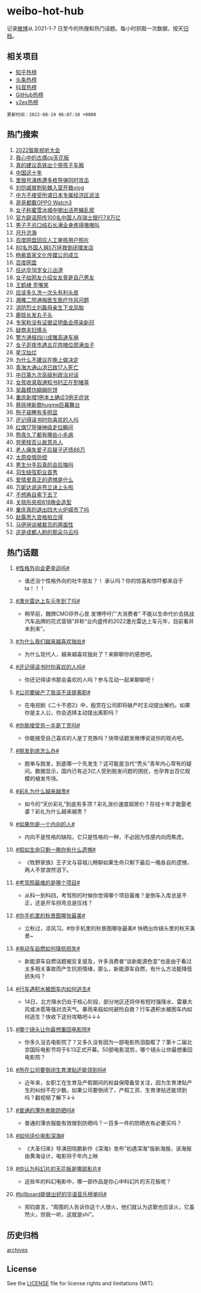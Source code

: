 # weibo-hot-hub

记录[微博](https://www.weibo.com)从 2021-1-7 日至今的热搜和热门话题。每小时抓取一次数据，按天[归档](archives)。

## 相关项目

- [知乎热榜](https://github.com/lonnyzhang423/zhihu-hot-hub)
- [头条热榜](https://github.com/lonnyzhang423/toutiao-hot-hub)
- [抖音热榜](https://github.com/lonnyzhang423/douyin-hot-hub)
- [GitHub热榜](https://github.com/lonnyzhang423/github-hot-hub)
- [v2ex热榜](https://github.com/lonnyzhang423/v2ex-hot-hub)


`更新时间：2022-08-19 06:07:10 +0800`

## 热门搜索

1. [2022智能视听大会](https://m.weibo.cn/search?containerid=100103type%3D1%26t%3D10%26q%3D%232022%E6%99%BA%E8%83%BD%E8%A7%86%E5%90%AC%E5%A4%A7%E4%BC%9A%23&stream_entry_id=51&isnewpage=1&extparam=seat%3D1%26cate%3D10103%26dgr%3D0%26filter_type%3Drealtimehot%26c_type%3D51%26pos%3D0%26display_time%3D1660860428%26pre_seqid%3D1660860428152026376314&luicode=10000011&lfid=106003type%253D25%2526t%253D3%2526disable_hot%253D1%2526filter_type%253Drealtimehot)
1. [我心中的古偶cp天花板](https://m.weibo.cn/search?containerid=100103type%3D1%26t%3D10%26q%3D%23%E6%88%91%E5%BF%83%E4%B8%AD%E7%9A%84%E5%8F%A4%E5%81%B6cp%E5%A4%A9%E8%8A%B1%E6%9D%BF%23&stream_entry_id=31&isnewpage=1&extparam=seat%3D1%26realpos%3D1%26cate%3D0%26lcate%3D5001%26filter_type%3Drealtimehot%26dgr%3D0%26c_type%3D31%26flag%3D0%26pos%3D0%26display_time%3D1660860428%26pre_seqid%3D1660860428152026376314&luicode=10000011&lfid=106003type%253D25%2526t%253D3%2526disable_hot%253D1%2526filter_type%253Drealtimehot)
1. [真的建议高铁出个带孩子车厢](https://m.weibo.cn/search?containerid=100103type%3D1%26t%3D10%26q%3D%23%E7%9C%9F%E7%9A%84%E5%BB%BA%E8%AE%AE%E9%AB%98%E9%93%81%E5%87%BA%E4%B8%AA%E5%B8%A6%E5%AD%A9%E5%AD%90%E8%BD%A6%E5%8E%A2%23&stream_entry_id=31&isnewpage=1&extparam=seat%3D1%26realpos%3D2%26cate%3D0%26lcate%3D5001%26filter_type%3Drealtimehot%26dgr%3D0%26c_type%3D31%26flag%3D0%26pos%3D1%26display_time%3D1660860428%26pre_seqid%3D1660860428152026376314&luicode=10000011&lfid=106003type%253D25%2526t%253D3%2526disable_hot%253D1%2526filter_type%253Drealtimehot)
1. [中国这十年](https://m.weibo.cn/search?containerid=100103type%3D1%26t%3D10%26q%3D%23%E4%B8%AD%E5%9B%BD%E8%BF%99%E5%8D%81%E5%B9%B4%23&stream_entry_id=31&isnewpage=1&extparam=seat%3D1%26realpos%3D3%26cate%3D0%26lcate%3D5001%26filter_type%3Drealtimehot%26dgr%3D0%26c_type%3D31%26flag%3D0%26pos%3D2%26display_time%3D1660860428%26pre_seqid%3D1660860428152026376314&luicode=10000011&lfid=106003type%253D25%2526t%253D3%2526disable_hot%253D1%2526filter_type%253Drealtimehot)
1. [里根号演练遭多枚导弹同时攻击](https://m.weibo.cn/search?containerid=100103type%3D1%26t%3D10%26q%3D%23%E9%87%8C%E6%A0%B9%E5%8F%B7%E6%BC%94%E7%BB%83%E9%81%AD%E5%A4%9A%E6%9E%9A%E5%AF%BC%E5%BC%B9%E5%90%8C%E6%97%B6%E6%94%BB%E5%87%BB%23&stream_entry_id=31&isnewpage=1&extparam=seat%3D1%26realpos%3D4%26cate%3D0%26lcate%3D5001%26filter_type%3Drealtimehot%26dgr%3D0%26c_type%3D31%26flag%3D0%26pos%3D3%26display_time%3D1660860428%26pre_seqid%3D1660860428152026376314&luicode=10000011&lfid=106003type%253D25%2526t%253D3%2526disable_hot%253D1%2526filter_type%253Drealtimehot)
1. [刘恺威披荆斩棘入营开箱vlog](https://m.weibo.cn/search?containerid=100103type%3D1%26t%3D10%26q%3D%23%E5%88%98%E6%81%BA%E5%A8%81%E6%8A%AB%E8%8D%86%E6%96%A9%E6%A3%98%E5%85%A5%E8%90%A5%E5%BC%80%E7%AE%B1vlog%23&stream_entry_id=31&isnewpage=1&extparam=seat%3D1%26realpos%3D5%26cate%3D0%26lcate%3D5001%26filter_type%3Drealtimehot%26dgr%3D0%26c_type%3D31%26flag%3D0%26pos%3D4%26display_time%3D1660860428%26pre_seqid%3D1660860428152026376314&luicode=10000011&lfid=106003type%253D25%2526t%253D3%2526disable_hot%253D1%2526filter_type%253Drealtimehot)
1. [中方不接受所谓日本专属经济区说法](https://m.weibo.cn/search?containerid=100103type%3D1%26t%3D10%26q%3D%23%E4%B8%AD%E6%96%B9%E4%B8%8D%E6%8E%A5%E5%8F%97%E6%89%80%E8%B0%93%E6%97%A5%E6%9C%AC%E4%B8%93%E5%B1%9E%E7%BB%8F%E6%B5%8E%E5%8C%BA%E8%AF%B4%E6%B3%95%23&stream_entry_id=31&isnewpage=1&extparam=seat%3D1%26realpos%3D6%26cate%3D0%26lcate%3D5001%26filter_type%3Drealtimehot%26dgr%3D0%26c_type%3D31%26flag%3D0%26pos%3D5%26display_time%3D1660860428%26pre_seqid%3D1660860428152026376314&luicode=10000011&lfid=106003type%253D25%2526t%253D3%2526disable_hot%253D1%2526filter_type%253Drealtimehot)
1. [哥哥都戴OPPO Watch3](https://m.weibo.cn/search?containerid=100103type%3D1%26t%3D10%26q%3D%23%E5%93%A5%E5%93%A5%E9%83%BD%E6%88%B4OPPO+Watch3%23&stream_entry_id=31&isnewpage=1&extparam=seat%3D1%26cate%3D0%26adid%3D162987%26lcate%3D5001%26topic_ad%3D1%26dgr%3D0%26c_type%3D31%26filter_type%3Drealtimehot%26pos%3D6%26display_time%3D1660860428%26pre_seqid%3D1660860428152026376314&luicode=10000011&lfid=106003type%253D25%2526t%253D3%2526disable_hot%253D1%2526filter_type%253Drealtimehot)
1. [女子称蜜雪冰城中喝出活苍蝇乱爬](https://m.weibo.cn/search?containerid=100103type%3D1%26t%3D10%26q%3D%23%E5%A5%B3%E5%AD%90%E7%A7%B0%E8%9C%9C%E9%9B%AA%E5%86%B0%E5%9F%8E%E4%B8%AD%E5%96%9D%E5%87%BA%E6%B4%BB%E8%8B%8D%E8%9D%87%E4%B9%B1%E7%88%AC%23&stream_entry_id=31&isnewpage=1&extparam=seat%3D1%26realpos%3D7%26cate%3D0%26lcate%3D5001%26filter_type%3Drealtimehot%26dgr%3D0%26c_type%3D31%26flag%3D0%26pos%3D7%26display_time%3D1660860428%26pre_seqid%3D1660860428152026376314&luicode=10000011&lfid=106003type%253D25%2526t%253D3%2526disable_hot%253D1%2526filter_type%253Drealtimehot)
1. [官方辟谣网传100名中国人存瑞士银行7.8万亿](https://m.weibo.cn/search?containerid=100103type%3D1%26t%3D10%26q%3D%23%E5%AE%98%E6%96%B9%E8%BE%9F%E8%B0%A3%E7%BD%91%E4%BC%A0100%E5%90%8D%E4%B8%AD%E5%9B%BD%E4%BA%BA%E5%AD%98%E7%91%9E%E5%A3%AB%E9%93%B6%E8%A1%8C7.8%E4%B8%87%E4%BA%BF%23&stream_entry_id=31&isnewpage=1&extparam=seat%3D1%26realpos%3D8%26cate%3D0%26lcate%3D5001%26filter_type%3Drealtimehot%26dgr%3D0%26c_type%3D31%26flag%3D0%26pos%3D8%26display_time%3D1660860428%26pre_seqid%3D1660860428152026376314&luicode=10000011&lfid=106003type%253D25%2526t%253D3%2526disable_hot%253D1%2526filter_type%253Drealtimehot)
1. [男子不忌口结石长满全身疼得嗷嗷叫](https://m.weibo.cn/search?containerid=100103type%3D1%26t%3D10%26q%3D%23%E7%94%B7%E5%AD%90%E4%B8%8D%E5%BF%8C%E5%8F%A3%E7%BB%93%E7%9F%B3%E9%95%BF%E6%BB%A1%E5%85%A8%E8%BA%AB%E7%96%BC%E5%BE%97%E5%97%B7%E5%97%B7%E5%8F%AB%23&stream_entry_id=31&isnewpage=1&extparam=seat%3D1%26realpos%3D9%26cate%3D0%26lcate%3D5001%26filter_type%3Drealtimehot%26dgr%3D0%26c_type%3D31%26flag%3D0%26pos%3D9%26display_time%3D1660860428%26pre_seqid%3D1660860428152026376314&luicode=10000011&lfid=106003type%253D25%2526t%253D3%2526disable_hot%253D1%2526filter_type%253Drealtimehot)
1. [月升沧海](http://m.weibo.cn/c/wbox?&id=j84w2uenjc&roomid=11423&q=%23%E6%9C%88%E5%8D%87%E6%B2%A7%E6%B5%B7%23&extparam=seat%3D1%26realpos%3D10%26cate%3D0%26lcate%3D5001%26filter_type%3Drealtimehot%26dgr%3D0%26c_type%3D31%26flag%3D0%26pos%3D10%26display_time%3D1660860428%26pre_seqid%3D1660860428152026376314&luicode=10000011&lfid=106003type%253D25%2526t%253D3%2526disable_hot%253D1%2526filter_type%253Drealtimehot)
1. [百度网盘回应人工审核用户照片](https://m.weibo.cn/search?containerid=100103type%3D1%26t%3D10%26q%3D%23%E7%99%BE%E5%BA%A6%E7%BD%91%E7%9B%98%E5%9B%9E%E5%BA%94%E4%BA%BA%E5%B7%A5%E5%AE%A1%E6%A0%B8%E7%94%A8%E6%88%B7%E7%85%A7%E7%89%87%23&stream_entry_id=31&isnewpage=1&extparam=seat%3D1%26realpos%3D11%26cate%3D0%26lcate%3D5001%26filter_type%3Drealtimehot%26dgr%3D0%26c_type%3D31%26flag%3D0%26pos%3D11%26display_time%3D1660860428%26pre_seqid%3D1660860428152026376314&luicode=10000011&lfid=106003type%253D25%2526t%253D3%2526disable_hot%253D1%2526filter_type%253Drealtimehot)
1. [80名外国人捐5万拯救倒闭理发店](https://m.weibo.cn/search?containerid=100103type%3D1%26t%3D10%26q%3D%2380%E5%90%8D%E5%A4%96%E5%9B%BD%E4%BA%BA%E6%8D%905%E4%B8%87%E6%8B%AF%E6%95%91%E5%80%92%E9%97%AD%E7%90%86%E5%8F%91%E5%BA%97%23&stream_entry_id=31&isnewpage=1&extparam=seat%3D1%26realpos%3D12%26cate%3D0%26lcate%3D5001%26filter_type%3Drealtimehot%26dgr%3D0%26c_type%3D31%26flag%3D1%26pos%3D12%26display_time%3D1660860428%26pre_seqid%3D1660860428152026376314&luicode=10000011&lfid=106003type%253D25%2526t%253D3%2526disable_hot%253D1%2526filter_type%253Drealtimehot)
1. [杨紫首家文化传媒公司成立](https://m.weibo.cn/search?containerid=100103type%3D1%26t%3D10%26q%3D%23%E6%9D%A8%E7%B4%AB%E9%A6%96%E5%AE%B6%E6%96%87%E5%8C%96%E4%BC%A0%E5%AA%92%E5%85%AC%E5%8F%B8%E6%88%90%E7%AB%8B%23&stream_entry_id=31&isnewpage=1&extparam=seat%3D1%26realpos%3D13%26cate%3D0%26lcate%3D5001%26filter_type%3Drealtimehot%26dgr%3D0%26c_type%3D31%26flag%3D0%26pos%3D13%26display_time%3D1660860428%26pre_seqid%3D1660860428152026376314&luicode=10000011&lfid=106003type%253D25%2526t%253D3%2526disable_hot%253D1%2526filter_type%253Drealtimehot)
1. [百度网盘](https://m.weibo.cn/search?containerid=100103type%3D1%26t%3D10%26q%3D%E7%99%BE%E5%BA%A6%E7%BD%91%E7%9B%98&stream_entry_id=31&isnewpage=1&extparam=seat%3D1%26realpos%3D14%26cate%3D0%26lcate%3D5001%26filter_type%3Drealtimehot%26dgr%3D0%26c_type%3D31%26flag%3D0%26pos%3D14%26display_time%3D1660860428%26pre_seqid%3D1660860428152026376314&luicode=10000011&lfid=106003type%253D25%2526t%253D3%2526disable_hot%253D1%2526filter_type%253Drealtimehot)
1. [任达华18岁女儿出道](https://m.weibo.cn/search?containerid=100103type%3D1%26t%3D10%26q%3D%23%E4%BB%BB%E8%BE%BE%E5%8D%8E18%E5%B2%81%E5%A5%B3%E5%84%BF%E5%87%BA%E9%81%93%23&stream_entry_id=31&isnewpage=1&extparam=seat%3D1%26realpos%3D15%26cate%3D0%26lcate%3D5001%26filter_type%3Drealtimehot%26dgr%3D0%26c_type%3D31%26flag%3D0%26pos%3D15%26display_time%3D1660860428%26pre_seqid%3D1660860428152026376314&luicode=10000011&lfid=106003type%253D25%2526t%253D3%2526disable_hot%253D1%2526filter_type%253Drealtimehot)
1. [女子给网友介绍女友竟是自己男友](https://m.weibo.cn/search?containerid=100103type%3D1%26t%3D10%26q%3D%23%E5%A5%B3%E5%AD%90%E7%BB%99%E7%BD%91%E5%8F%8B%E4%BB%8B%E7%BB%8D%E5%A5%B3%E5%8F%8B%E7%AB%9F%E6%98%AF%E8%87%AA%E5%B7%B1%E7%94%B7%E5%8F%8B%23&stream_entry_id=31&isnewpage=1&extparam=seat%3D1%26realpos%3D16%26cate%3D0%26lcate%3D5001%26filter_type%3Drealtimehot%26dgr%3D0%26c_type%3D31%26flag%3D1%26pos%3D16%26display_time%3D1660860428%26pre_seqid%3D1660860428152026376314&luicode=10000011&lfid=106003type%253D25%2526t%253D3%2526disable_hot%253D1%2526filter_type%253Drealtimehot)
1. [王鹤棣 歪嘴笑](https://m.weibo.cn/search?containerid=100103type%3D1%26t%3D10%26q%3D%E7%8E%8B%E9%B9%A4%E6%A3%A3+%E6%AD%AA%E5%98%B4%E7%AC%91&stream_entry_id=31&isnewpage=1&extparam=seat%3D1%26realpos%3D17%26cate%3D0%26lcate%3D5001%26filter_type%3Drealtimehot%26dgr%3D0%26c_type%3D31%26flag%3D0%26pos%3D17%26display_time%3D1660860428%26pre_seqid%3D1660860428152026376314&luicode=10000011&lfid=106003type%253D25%2526t%253D3%2526disable_hot%253D1%2526filter_type%253Drealtimehot)
1. [应该多久洗一次头有利头皮](https://m.weibo.cn/search?containerid=100103type%3D1%26t%3D10%26q%3D%23%E5%BA%94%E8%AF%A5%E5%A4%9A%E4%B9%85%E6%B4%97%E4%B8%80%E6%AC%A1%E5%A4%B4%E6%9C%89%E5%88%A9%E5%A4%B4%E7%9A%AE%23&stream_entry_id=31&isnewpage=1&extparam=seat%3D1%26realpos%3D18%26cate%3D0%26lcate%3D5001%26filter_type%3Drealtimehot%26dgr%3D0%26c_type%3D31%26flag%3D0%26pos%3D18%26display_time%3D1660860428%26pre_seqid%3D1660860428152026376314&luicode=10000011&lfid=106003type%253D25%2526t%253D3%2526disable_hot%253D1%2526filter_type%253Drealtimehot)
1. [湘雅二院通报医生医疗作风问题](https://m.weibo.cn/search?containerid=100103type%3D1%26t%3D10%26q%3D%23%E6%B9%98%E9%9B%85%E4%BA%8C%E9%99%A2%E9%80%9A%E6%8A%A5%E5%8C%BB%E7%94%9F%E5%8C%BB%E7%96%97%E4%BD%9C%E9%A3%8E%E9%97%AE%E9%A2%98%23&stream_entry_id=31&isnewpage=1&extparam=seat%3D1%26realpos%3D19%26cate%3D0%26lcate%3D5001%26filter_type%3Drealtimehot%26dgr%3D0%26c_type%3D31%26flag%3D0%26pos%3D19%26display_time%3D1660860428%26pre_seqid%3D1660860428152026376314&luicode=10000011&lfid=106003type%253D25%2526t%253D3%2526disable_hot%253D1%2526filter_type%253Drealtimehot)
1. [消防烈士刘磊母亲生下龙凤胎](https://m.weibo.cn/search?containerid=100103type%3D1%26t%3D10%26q%3D%23%E6%B6%88%E9%98%B2%E7%83%88%E5%A3%AB%E5%88%98%E7%A3%8A%E6%AF%8D%E4%BA%B2%E7%94%9F%E4%B8%8B%E9%BE%99%E5%87%A4%E8%83%8E%23&stream_entry_id=31&isnewpage=1&extparam=seat%3D1%26realpos%3D20%26cate%3D0%26lcate%3D5001%26filter_type%3Drealtimehot%26dgr%3D0%26c_type%3D31%26flag%3D0%26pos%3D20%26display_time%3D1660860428%26pre_seqid%3D1660860428152026376314&luicode=10000011&lfid=106003type%253D25%2526t%253D3%2526disable_hot%253D1%2526filter_type%253Drealtimehot)
1. [鹿晗长发丸子头](https://m.weibo.cn/search?containerid=100103type%3D1%26t%3D10%26q%3D%23%E9%B9%BF%E6%99%97%E9%95%BF%E5%8F%91%E4%B8%B8%E5%AD%90%E5%A4%B4%23&stream_entry_id=31&isnewpage=1&extparam=seat%3D1%26realpos%3D21%26cate%3D0%26lcate%3D5001%26filter_type%3Drealtimehot%26dgr%3D0%26c_type%3D31%26flag%3D0%26pos%3D21%26display_time%3D1660860428%26pre_seqid%3D1660860428152026376314&luicode=10000011&lfid=106003type%253D25%2526t%253D3%2526disable_hot%253D1%2526filter_type%253Drealtimehot)
1. [专家称没有证据证明鱼会感染新冠](https://m.weibo.cn/search?containerid=100103type%3D1%26t%3D10%26q%3D%23%E4%B8%93%E5%AE%B6%E7%A7%B0%E6%B2%A1%E6%9C%89%E8%AF%81%E6%8D%AE%E8%AF%81%E6%98%8E%E9%B1%BC%E4%BC%9A%E6%84%9F%E6%9F%93%E6%96%B0%E5%86%A0%23&stream_entry_id=31&isnewpage=1&extparam=seat%3D1%26realpos%3D22%26cate%3D0%26lcate%3D5001%26filter_type%3Drealtimehot%26dgr%3D0%26c_type%3D31%26flag%3D0%26pos%3D22%26display_time%3D1660860428%26pre_seqid%3D1660860428152026376314&luicode=10000011&lfid=106003type%253D25%2526t%253D3%2526disable_hot%253D1%2526filter_type%253Drealtimehot)
1. [疑商夫妇情头](https://m.weibo.cn/search?containerid=100103type%3D1%26t%3D10%26q%3D%23%E7%96%91%E5%95%86%E5%A4%AB%E5%A6%87%E6%83%85%E5%A4%B4%23&stream_entry_id=31&isnewpage=1&extparam=seat%3D1%26realpos%3D23%26cate%3D0%26lcate%3D5001%26filter_type%3Drealtimehot%26dgr%3D0%26c_type%3D31%26flag%3D0%26pos%3D23%26display_time%3D1660860428%26pre_seqid%3D1660860428152026376314&luicode=10000011&lfid=106003type%253D25%2526t%253D3%2526disable_hot%253D1%2526filter_type%253Drealtimehot)
1. [警方通报四川成雅高速车祸](https://m.weibo.cn/search?containerid=100103type%3D1%26t%3D10%26q%3D%23%E8%AD%A6%E6%96%B9%E9%80%9A%E6%8A%A5%E5%9B%9B%E5%B7%9D%E6%88%90%E9%9B%85%E9%AB%98%E9%80%9F%E8%BD%A6%E7%A5%B8%23&stream_entry_id=31&isnewpage=1&extparam=seat%3D1%26realpos%3D24%26cate%3D0%26lcate%3D5001%26filter_type%3Drealtimehot%26dgr%3D0%26c_type%3D31%26flag%3D0%26pos%3D24%26display_time%3D1660860428%26pre_seqid%3D1660860428152026376314&luicode=10000011&lfid=106003type%253D25%2526t%253D3%2526disable_hot%253D1%2526filter_type%253Drealtimehot)
1. [女子逛夜市遇五花肉摊位爬满虫子](https://m.weibo.cn/search?containerid=100103type%3D1%26t%3D10%26q%3D%23%E5%A5%B3%E5%AD%90%E9%80%9B%E5%A4%9C%E5%B8%82%E9%81%87%E4%BA%94%E8%8A%B1%E8%82%89%E6%91%8A%E4%BD%8D%E7%88%AC%E6%BB%A1%E8%99%AB%E5%AD%90%23&stream_entry_id=31&isnewpage=1&extparam=seat%3D1%26realpos%3D25%26cate%3D0%26lcate%3D5001%26filter_type%3Drealtimehot%26dgr%3D0%26c_type%3D31%26flag%3D0%26pos%3D25%26display_time%3D1660860428%26pre_seqid%3D1660860428152026376314&luicode=10000011&lfid=106003type%253D25%2526t%253D3%2526disable_hot%253D1%2526filter_type%253Drealtimehot)
1. [星汉灿烂](http://m.weibo.cn/c/wbox?&id=j84w2uenjc&roomid=10576&q=%23%E6%98%9F%E6%B1%89%E7%81%BF%E7%83%82%23&extparam=seat%3D1%26realpos%3D26%26cate%3D0%26lcate%3D5001%26filter_type%3Drealtimehot%26dgr%3D0%26c_type%3D31%26flag%3D0%26pos%3D26%26display_time%3D1660860428%26pre_seqid%3D1660860428152026376314&luicode=10000011&lfid=106003type%253D25%2526t%253D3%2526disable_hot%253D1%2526filter_type%253Drealtimehot)
1. [为什么不建议在晚上做决定](https://m.weibo.cn/search?containerid=100103type%3D1%26t%3D10%26q%3D%23%E4%B8%BA%E4%BB%80%E4%B9%88%E4%B8%8D%E5%BB%BA%E8%AE%AE%E5%9C%A8%E6%99%9A%E4%B8%8A%E5%81%9A%E5%86%B3%E5%AE%9A%23&stream_entry_id=31&isnewpage=1&extparam=seat%3D1%26realpos%3D27%26cate%3D0%26lcate%3D5001%26filter_type%3Drealtimehot%26dgr%3D0%26c_type%3D31%26flag%3D0%26pos%3D27%26display_time%3D1660860428%26pre_seqid%3D1660860428152026376314&luicode=10000011&lfid=106003type%253D25%2526t%253D3%2526disable_hot%253D1%2526filter_type%253Drealtimehot)
1. [青海大通山洪已致17人死亡](https://m.weibo.cn/search?containerid=100103type%3D1%26t%3D10%26q%3D%23%E9%9D%92%E6%B5%B7%E5%A4%A7%E9%80%9A%E5%B1%B1%E6%B4%AA%E5%B7%B2%E8%87%B417%E4%BA%BA%E6%AD%BB%E4%BA%A1%23&stream_entry_id=31&isnewpage=1&extparam=seat%3D1%26realpos%3D28%26cate%3D0%26lcate%3D5001%26filter_type%3Drealtimehot%26dgr%3D0%26c_type%3D31%26flag%3D0%26pos%3D28%26display_time%3D1660860428%26pre_seqid%3D1660860428152026376314&luicode=10000011&lfid=106003type%253D25%2526t%253D3%2526disable_hot%253D1%2526filter_type%253Drealtimehot)
1. [中日第九次高级别政治对话](https://m.weibo.cn/search?containerid=100103type%3D1%26t%3D10%26q%3D%23%E4%B8%AD%E6%97%A5%E7%AC%AC%E4%B9%9D%E6%AC%A1%E9%AB%98%E7%BA%A7%E5%88%AB%E6%94%BF%E6%B2%BB%E5%AF%B9%E8%AF%9D%23&stream_entry_id=31&isnewpage=1&extparam=seat%3D1%26realpos%3D29%26cate%3D0%26lcate%3D5001%26filter_type%3Drealtimehot%26dgr%3D0%26c_type%3D31%26flag%3D0%26pos%3D29%26display_time%3D1660860428%26pre_seqid%3D1660860428152026376314&luicode=10000011&lfid=106003type%253D25%2526t%253D3%2526disable_hot%253D1%2526filter_type%253Drealtimehot)
1. [女孩收录取通知书时正在割猪草](https://m.weibo.cn/search?containerid=100103type%3D1%26t%3D10%26q%3D%23%E5%A5%B3%E5%AD%A9%E6%94%B6%E5%BD%95%E5%8F%96%E9%80%9A%E7%9F%A5%E4%B9%A6%E6%97%B6%E6%AD%A3%E5%9C%A8%E5%89%B2%E7%8C%AA%E8%8D%89%23&stream_entry_id=31&isnewpage=1&extparam=seat%3D1%26realpos%3D30%26cate%3D0%26lcate%3D5001%26filter_type%3Drealtimehot%26dgr%3D0%26c_type%3D31%26flag%3D0%26pos%3D30%26display_time%3D1660860428%26pre_seqid%3D1660860428152026376314&luicode=10000011&lfid=106003type%253D25%2526t%253D3%2526disable_hot%253D1%2526filter_type%253Drealtimehot)
1. [吴磊模仿嫋嫋吃饼](https://m.weibo.cn/search?containerid=100103type%3D1%26t%3D10%26q%3D%23%E5%90%B4%E7%A3%8A%E6%A8%A1%E4%BB%BF%E5%AB%8B%E5%AB%8B%E5%90%83%E9%A5%BC%23&stream_entry_id=31&isnewpage=1&extparam=seat%3D1%26realpos%3D31%26cate%3D0%26lcate%3D5001%26filter_type%3Drealtimehot%26dgr%3D0%26c_type%3D31%26flag%3D0%26pos%3D31%26display_time%3D1660860428%26pre_seqid%3D1660860428152026376314&luicode=10000011&lfid=106003type%253D25%2526t%253D3%2526disable_hot%253D1%2526filter_type%253Drealtimehot)
1. [重庆新增1例本土确诊3例无症状](https://m.weibo.cn/search?containerid=100103type%3D1%26t%3D10%26q%3D%23%E9%87%8D%E5%BA%86%E6%96%B0%E5%A2%9E1%E4%BE%8B%E6%9C%AC%E5%9C%9F%E7%A1%AE%E8%AF%8A3%E4%BE%8B%E6%97%A0%E7%97%87%E7%8A%B6%23&stream_entry_id=31&isnewpage=1&extparam=seat%3D1%26realpos%3D32%26cate%3D0%26lcate%3D5001%26filter_type%3Drealtimehot%26dgr%3D0%26c_type%3D31%26flag%3D0%26pos%3D32%26display_time%3D1660860428%26pre_seqid%3D1660860428152026376314&luicode=10000011&lfid=106003type%253D25%2526t%253D3%2526disable_hot%253D1%2526filter_type%253Drealtimehot)
1. [蔡徐坤新歌hugme巨幕舞台](https://m.weibo.cn/search?containerid=100103type%3D1%26t%3D10%26q%3D%23%E8%94%A1%E5%BE%90%E5%9D%A4%E6%96%B0%E6%AD%8Chugme%E5%B7%A8%E5%B9%95%E8%88%9E%E5%8F%B0%23&stream_entry_id=31&isnewpage=1&extparam=seat%3D1%26realpos%3D33%26cate%3D0%26lcate%3D5001%26filter_type%3Drealtimehot%26dgr%3D0%26c_type%3D31%26flag%3D0%26pos%3D33%26display_time%3D1660860428%26pre_seqid%3D1660860428152026376314&luicode=10000011&lfid=106003type%253D25%2526t%253D3%2526disable_hot%253D1%2526filter_type%253Drealtimehot)
1. [狗子装睡有多明显](https://m.weibo.cn/search?containerid=100103type%3D1%26t%3D10%26q%3D%23%E7%8B%97%E5%AD%90%E8%A3%85%E7%9D%A1%E6%9C%89%E5%A4%9A%E6%98%8E%E6%98%BE%23&stream_entry_id=31&isnewpage=1&extparam=seat%3D1%26realpos%3D34%26cate%3D0%26lcate%3D5001%26filter_type%3Drealtimehot%26dgr%3D0%26c_type%3D31%26flag%3D0%26pos%3D34%26display_time%3D1660860428%26pre_seqid%3D1660860428152026376314&luicode=10000011&lfid=106003type%253D25%2526t%253D3%2526disable_hot%253D1%2526filter_type%253Drealtimehot)
1. [还记得读书时你喜欢的人吗](https://m.weibo.cn/search?containerid=100103type%3D1%26t%3D10%26q%3D%23%E8%BF%98%E8%AE%B0%E5%BE%97%E8%AF%BB%E4%B9%A6%E6%97%B6%E4%BD%A0%E5%96%9C%E6%AC%A2%E7%9A%84%E4%BA%BA%E5%90%97%23&stream_entry_id=31&isnewpage=1&extparam=seat%3D1%26realpos%3D35%26cate%3D0%26lcate%3D5001%26filter_type%3Drealtimehot%26dgr%3D0%26c_type%3D31%26flag%3D0%26pos%3D35%26display_time%3D1660860428%26pre_seqid%3D1660860428152026376314&luicode=10000011&lfid=106003type%253D25%2526t%253D3%2526disable_hot%253D1%2526filter_type%253Drealtimehot)
1. [红旗17导弹神级走位瞬间](https://m.weibo.cn/search?containerid=100103type%3D1%26t%3D10%26q%3D%23%E7%BA%A2%E6%97%9717%E5%AF%BC%E5%BC%B9%E7%A5%9E%E7%BA%A7%E8%B5%B0%E4%BD%8D%E7%9E%AC%E9%97%B4%23&stream_entry_id=31&isnewpage=1&extparam=seat%3D1%26realpos%3D36%26cate%3D0%26lcate%3D5001%26filter_type%3Drealtimehot%26dgr%3D0%26c_type%3D31%26flag%3D0%26pos%3D36%26display_time%3D1660860428%26pre_seqid%3D1660860428152026376314&luicode=10000011&lfid=106003type%253D25%2526t%253D3%2526disable_hot%253D1%2526filter_type%253Drealtimehot)
1. [熬夜久了都有哪些小毛病](https://m.weibo.cn/search?containerid=100103type%3D1%26t%3D10%26q%3D%23%E7%86%AC%E5%A4%9C%E4%B9%85%E4%BA%86%E9%83%BD%E6%9C%89%E5%93%AA%E4%BA%9B%E5%B0%8F%E6%AF%9B%E7%97%85%23&stream_entry_id=31&isnewpage=1&extparam=seat%3D1%26realpos%3D37%26cate%3D0%26lcate%3D5001%26filter_type%3Drealtimehot%26dgr%3D0%26c_type%3D31%26flag%3D0%26pos%3D37%26display_time%3D1660860428%26pre_seqid%3D1660860428152026376314&luicode=10000011&lfid=106003type%253D25%2526t%253D3%2526disable_hot%253D1%2526filter_type%253Drealtimehot)
1. [劳荣枝否认故意杀人](https://m.weibo.cn/search?containerid=100103type%3D1%26t%3D10%26q%3D%23%E5%8A%B3%E8%8D%A3%E6%9E%9D%E5%90%A6%E8%AE%A4%E6%95%85%E6%84%8F%E6%9D%80%E4%BA%BA%23&stream_entry_id=31&isnewpage=1&extparam=seat%3D1%26realpos%3D38%26cate%3D0%26lcate%3D5001%26filter_type%3Drealtimehot%26dgr%3D0%26c_type%3D31%26flag%3D0%26pos%3D38%26display_time%3D1660860428%26pre_seqid%3D1660860428152026376314&luicode=10000011&lfid=106003type%253D25%2526t%253D3%2526disable_hot%253D1%2526filter_type%253Drealtimehot)
1. [老人痛失爱子后替子还债86万](https://m.weibo.cn/search?containerid=100103type%3D1%26t%3D10%26q%3D%23%E8%80%81%E4%BA%BA%E7%97%9B%E5%A4%B1%E7%88%B1%E5%AD%90%E5%90%8E%E6%9B%BF%E5%AD%90%E8%BF%98%E5%80%BA86%E4%B8%87%23&stream_entry_id=31&isnewpage=1&extparam=seat%3D1%26realpos%3D39%26cate%3D0%26lcate%3D5001%26filter_type%3Drealtimehot%26dgr%3D0%26c_type%3D31%26flag%3D0%26pos%3D39%26display_time%3D1660860428%26pre_seqid%3D1660860428152026376314&luicode=10000011&lfid=106003type%253D25%2526t%253D3%2526disable_hot%253D1%2526filter_type%253Drealtimehot)
1. [太原疫情防控](https://m.weibo.cn/search?containerid=100103type%3D1%26t%3D10%26q%3D%23%E5%A4%AA%E5%8E%9F%E7%96%AB%E6%83%85%E9%98%B2%E6%8E%A7%23&stream_entry_id=31&isnewpage=1&extparam=seat%3D1%26realpos%3D40%26cate%3D0%26lcate%3D5001%26filter_type%3Drealtimehot%26dgr%3D0%26c_type%3D31%26flag%3D0%26pos%3D40%26display_time%3D1660860428%26pre_seqid%3D1660860428152026376314&luicode=10000011&lfid=106003type%253D25%2526t%253D3%2526disable_hot%253D1%2526filter_type%253Drealtimehot)
1. [男生分手后真的会后悔吗](https://m.weibo.cn/search?containerid=100103type%3D1%26t%3D10%26q%3D%23%E7%94%B7%E7%94%9F%E5%88%86%E6%89%8B%E5%90%8E%E7%9C%9F%E7%9A%84%E4%BC%9A%E5%90%8E%E6%82%94%E5%90%97%23&stream_entry_id=31&isnewpage=1&extparam=seat%3D1%26realpos%3D41%26cate%3D0%26lcate%3D5001%26filter_type%3Drealtimehot%26dgr%3D0%26c_type%3D31%26flag%3D0%26pos%3D41%26display_time%3D1660860428%26pre_seqid%3D1660860428152026376314&luicode=10000011&lfid=106003type%253D25%2526t%253D3%2526disable_hot%253D1%2526filter_type%253Drealtimehot)
1. [羽生结弦职业首秀](https://m.weibo.cn/search?containerid=100103type%3D1%26t%3D10%26q%3D%E7%BE%BD%E7%94%9F%E7%BB%93%E5%BC%A6%E8%81%8C%E4%B8%9A%E9%A6%96%E7%A7%80&stream_entry_id=31&isnewpage=1&extparam=seat%3D1%26realpos%3D42%26cate%3D0%26lcate%3D5001%26filter_type%3Drealtimehot%26dgr%3D0%26c_type%3D31%26flag%3D0%26pos%3D42%26display_time%3D1660860428%26pre_seqid%3D1660860428152026376314&luicode=10000011&lfid=106003type%253D25%2526t%253D3%2526disable_hot%253D1%2526filter_type%253Drealtimehot)
1. [爱情里真正的遗憾是什么](http://m.weibo.cn/c/wbox?&id=j84w2uenjc&roomid=12189&q=%23%E7%88%B1%E6%83%85%E9%87%8C%E7%9C%9F%E6%AD%A3%E7%9A%84%E9%81%97%E6%86%BE%E6%98%AF%E4%BB%80%E4%B9%88%23&extparam=seat%3D1%26realpos%3D43%26cate%3D0%26lcate%3D5001%26filter_type%3Drealtimehot%26dgr%3D0%26c_type%3D31%26flag%3D0%26pos%3D43%26display_time%3D1660860428%26pre_seqid%3D1660860428152026376314&luicode=10000011&lfid=106003type%253D25%2526t%253D3%2526disable_hot%253D1%2526filter_type%253Drealtimehot)
1. [万妮达说追苍兰诀上头啦](https://m.weibo.cn/search?containerid=100103type%3D1%26t%3D10%26q%3D%23%E4%B8%87%E5%A6%AE%E8%BE%BE%E8%AF%B4%E8%BF%BD%E8%8B%8D%E5%85%B0%E8%AF%80%E4%B8%8A%E5%A4%B4%E5%95%A6%23&stream_entry_id=31&isnewpage=1&extparam=seat%3D1%26realpos%3D44%26cate%3D0%26lcate%3D5001%26filter_type%3Drealtimehot%26dgr%3D0%26c_type%3D31%26flag%3D0%26pos%3D44%26display_time%3D1660860428%26pre_seqid%3D1660860428152026376314&luicode=10000011&lfid=106003type%253D25%2526t%253D3%2526disable_hot%253D1%2526filter_type%253Drealtimehot)
1. [不想再自卑下去了](https://m.weibo.cn/search?containerid=100103type%3D1%26t%3D10%26q%3D%23%E4%B8%8D%E6%83%B3%E5%86%8D%E8%87%AA%E5%8D%91%E4%B8%8B%E5%8E%BB%E4%BA%86%23&stream_entry_id=31&isnewpage=1&extparam=seat%3D1%26realpos%3D45%26cate%3D0%26lcate%3D5001%26filter_type%3Drealtimehot%26dgr%3D0%26c_type%3D31%26flag%3D0%26pos%3D45%26display_time%3D1660860428%26pre_seqid%3D1660860428152026376314&luicode=10000011&lfid=106003type%253D25%2526t%253D3%2526disable_hot%253D1%2526filter_type%253Drealtimehot)
1. [关晓彤央视818晚会造型](https://m.weibo.cn/search?containerid=100103type%3D1%26t%3D10%26q%3D%23%E5%85%B3%E6%99%93%E5%BD%A4%E5%A4%AE%E8%A7%86818%E6%99%9A%E4%BC%9A%E9%80%A0%E5%9E%8B%23&stream_entry_id=31&isnewpage=1&extparam=seat%3D1%26realpos%3D46%26cate%3D0%26lcate%3D5001%26filter_type%3Drealtimehot%26dgr%3D0%26c_type%3D31%26flag%3D0%26pos%3D46%26display_time%3D1660860428%26pre_seqid%3D1660860428152026376314&luicode=10000011&lfid=106003type%253D25%2526t%253D3%2526disable_hot%253D1%2526filter_type%253Drealtimehot)
1. [重庆真的退出四大火炉城市了吗](https://m.weibo.cn/search?containerid=100103type%3D1%26t%3D10%26q%3D%23%E9%87%8D%E5%BA%86%E7%9C%9F%E7%9A%84%E9%80%80%E5%87%BA%E5%9B%9B%E5%A4%A7%E7%81%AB%E7%82%89%E5%9F%8E%E5%B8%82%E4%BA%86%E5%90%97%23&stream_entry_id=31&isnewpage=1&extparam=seat%3D1%26realpos%3D47%26cate%3D0%26lcate%3D5001%26filter_type%3Drealtimehot%26dgr%3D0%26c_type%3D31%26flag%3D0%26pos%3D47%26display_time%3D1660860428%26pre_seqid%3D1660860428152026376314&luicode=10000011&lfid=106003type%253D25%2526t%253D3%2526disable_hot%253D1%2526filter_type%253Drealtimehot)
1. [赵露思九宫格拍立得](https://m.weibo.cn/search?containerid=100103type%3D1%26t%3D10%26q%3D%23%E8%B5%B5%E9%9C%B2%E6%80%9D%E4%B9%9D%E5%AE%AB%E6%A0%BC%E6%8B%8D%E7%AB%8B%E5%BE%97%23&stream_entry_id=31&isnewpage=1&extparam=seat%3D1%26realpos%3D48%26cate%3D0%26lcate%3D5001%26filter_type%3Drealtimehot%26dgr%3D0%26c_type%3D31%26flag%3D0%26pos%3D48%26display_time%3D1660860428%26pre_seqid%3D1660860428152026376314&luicode=10000011&lfid=106003type%253D25%2526t%253D3%2526disable_hot%253D1%2526filter_type%253Drealtimehot)
1. [马伊琍谈被裁员的两面性](https://m.weibo.cn/search?containerid=100103type%3D1%26t%3D10%26q%3D%23%E9%A9%AC%E4%BC%8A%E7%90%8D%E8%B0%88%E8%A2%AB%E8%A3%81%E5%91%98%E7%9A%84%E4%B8%A4%E9%9D%A2%E6%80%A7%23&stream_entry_id=31&isnewpage=1&extparam=seat%3D1%26realpos%3D49%26cate%3D0%26lcate%3D5001%26filter_type%3Drealtimehot%26dgr%3D0%26c_type%3D31%26flag%3D1%26pos%3D49%26display_time%3D1660860428%26pre_seqid%3D1660860428152026376314&luicode=10000011&lfid=106003type%253D25%2526t%253D3%2526disable_hot%253D1%2526filter_type%253Drealtimehot)
1. [这是成都人盼的那朵乌云吗](https://m.weibo.cn/search?containerid=100103type%3D1%26t%3D10%26q%3D%23%E8%BF%99%E6%98%AF%E6%88%90%E9%83%BD%E4%BA%BA%E7%9B%BC%E7%9A%84%E9%82%A3%E6%9C%B5%E4%B9%8C%E4%BA%91%E5%90%97%23&stream_entry_id=31&isnewpage=1&extparam=seat%3D1%26realpos%3D50%26cate%3D0%26lcate%3D5001%26filter_type%3Drealtimehot%26dgr%3D0%26c_type%3D31%26flag%3D1%26pos%3D50%26display_time%3D1660860428%26pre_seqid%3D1660860428152026376314&luicode=10000011&lfid=106003type%253D25%2526t%253D3%2526disable_hot%253D1%2526filter_type%253Drealtimehot)

## 热门话题

1. [#性格外向会更幸运吗#](https://m.weibo.cn/search?containerid=231522type%3D1%26t%3D10%26q%3D%23%E6%80%A7%E6%A0%BC%E5%A4%96%E5%90%91%E4%BC%9A%E6%9B%B4%E5%B9%B8%E8%BF%90%E5%90%97%23&stream_entry_id=128&isnewpage=1&extparam=seat%3D1%26unitid%3D1660796210417%26cate%3D5004%26dgr%3D0%26c_type%3D128%26pos%3D1-0-0%26lcate%3D5004%26display_time%3D1660860430%26pre_seqid%3D16608604305760435142391&luicode=10000011&lfid=231648_-_4)
    - 谁还没个性格外向的社牛朋友？！
承认吗？你的惊喜和惊吓都来自于ta！！！

1. [#激光雷达上车元年到了吗#](https://m.weibo.cn/search?containerid=231522type%3D1%26t%3D10%26q%3D%23%E6%BF%80%E5%85%89%E9%9B%B7%E8%BE%BE%E4%B8%8A%E8%BD%A6%E5%85%83%E5%B9%B4%E5%88%B0%E4%BA%86%E5%90%97%23&stream_entry_id=128&isnewpage=1&extparam=seat%3D1%26unitid%3D1660813888128%26cate%3D5004%26dgr%3D0%26c_type%3D128%26pos%3D1-0-1%26lcate%3D5004%26display_time%3D1660860430%26pre_seqid%3D16608604305760435142391&luicode=10000011&lfid=231648_-_4)
    - 稍早前，魏牌CMO@乔心昱 发博呼吁广大消费者“ 不能以生命代价去挑战汽车品牌的花式营销”并称“业内盛传的2022激光雷达上车元年，目前看并未到来”。

1. [#为什么我们越来越喜欢独处#](https://m.weibo.cn/search?containerid=231522type%3D1%26t%3D10%26q%3D%23%E4%B8%BA%E4%BB%80%E4%B9%88%E6%88%91%E4%BB%AC%E8%B6%8A%E6%9D%A5%E8%B6%8A%E5%96%9C%E6%AC%A2%E7%8B%AC%E5%A4%84%23&stream_entry_id=128&isnewpage=1&extparam=seat%3D1%26unitid%3D1660743407341%26cate%3D5004%26dgr%3D0%26c_type%3D128%26pos%3D1-0-2%26lcate%3D5004%26display_time%3D1660860430%26pre_seqid%3D16608604305760435142391&luicode=10000011&lfid=231648_-_4)
    - 为什么现代人，越来越喜欢独处了？来聊聊你的感想吧。

1. [#还记得读书时你喜欢的人吗#](https://m.weibo.cn/search?containerid=231522type%3D1%26t%3D10%26q%3D%23%E8%BF%98%E8%AE%B0%E5%BE%97%E8%AF%BB%E4%B9%A6%E6%97%B6%E4%BD%A0%E5%96%9C%E6%AC%A2%E7%9A%84%E4%BA%BA%E5%90%97%23&stream_entry_id=128&isnewpage=1&extparam=seat%3D1%26unitid%3D1660835778330%26cate%3D5004%26dgr%3D0%26c_type%3D128%26pos%3D1-0-3%26lcate%3D5004%26display_time%3D1660860430%26pre_seqid%3D16608604305760435142391&luicode=10000011&lfid=231648_-_4)
    - 你还记得读书那会喜欢的人吗？参与互动一起来聊聊吧！

1. [#公司要破产了我该不该提离职#](https://m.weibo.cn/search?containerid=231522type%3D1%26t%3D10%26q%3D%23%E5%85%AC%E5%8F%B8%E8%A6%81%E7%A0%B4%E4%BA%A7%E4%BA%86%E6%88%91%E8%AF%A5%E4%B8%8D%E8%AF%A5%E6%8F%90%E7%A6%BB%E8%81%8C%23&stream_entry_id=128&isnewpage=1&extparam=seat%3D1%26unitid%3D1660815992216%26cate%3D5004%26dgr%3D0%26c_type%3D128%26pos%3D1-0-4%26lcate%3D5004%26display_time%3D1660860430%26pre_seqid%3D16608604305760435142391&luicode=10000011&lfid=231648_-_4)
    - 在电视剧《二十不惑2》中，殷赏在公司即将破产时主动提出解约。如果你是主人公，你会选择主动提出离职吗？

1. [#你能接受另一半是丁克吗#](https://m.weibo.cn/search?containerid=231522type%3D1%26t%3D10%26q%3D%23%E4%BD%A0%E8%83%BD%E6%8E%A5%E5%8F%97%E5%8F%A6%E4%B8%80%E5%8D%8A%E6%98%AF%E4%B8%81%E5%85%8B%E5%90%97%23&stream_entry_id=128&isnewpage=1&extparam=seat%3D1%26unitid%3Dm1660860038%26cate%3D5004%26dgr%3D0%26c_type%3D128%26pos%3D1-0-5%26lcate%3D5004%26display_time%3D1660860430%26pre_seqid%3D16608604305760435142391&luicode=10000011&lfid=231648_-_4)
    - 你能接受自己喜欢的人是丁克族吗？快带话题发微博说说你的观点吧。

1. [#脱发到底怎么办#](https://m.weibo.cn/search?containerid=231522type%3D1%26t%3D10%26q%3D%23%E8%84%B1%E5%8F%91%E5%88%B0%E5%BA%95%E6%80%8E%E4%B9%88%E5%8A%9E%23&stream_entry_id=128&isnewpage=1&extparam=seat%3D1%26unitid%3D1660795310007%26cate%3D5004%26dgr%3D0%26c_type%3D128%26pos%3D1-0-6%26lcate%3D5004%26display_time%3D1660860430%26pre_seqid%3D16608604305760435142391&luicode=10000011&lfid=231648_-_4)
    - 脱单与脱发，到底哪一个先发生？这可能是当代“秃头”青年内心常有的疑问。数据显示，国内已有近3亿人受到脱发问题的困扰，也孕育出百亿规模的植发市场。

1. [#彩礼为什么越来越贵#](https://m.weibo.cn/search?containerid=231522type%3D1%26t%3D10%26q%3D%23%E5%BD%A9%E7%A4%BC%E4%B8%BA%E4%BB%80%E4%B9%88%E8%B6%8A%E6%9D%A5%E8%B6%8A%E8%B4%B5%23&stream_entry_id=128&isnewpage=1&extparam=seat%3D1%26unitid%3Dm1660860020%26cate%3D5004%26dgr%3D0%26c_type%3D128%26pos%3D1-0-7%26lcate%3D5004%26display_time%3D1660860430%26pre_seqid%3D16608604305760435142391&luicode=10000011&lfid=231648_-_4)
    - 如今的“天价彩礼”到底有多顶？彩礼涨价速度超房价？存钱十年才能娶老婆？彩礼为什么越来越贵？

1. [#如果你是一个内向的人#](https://m.weibo.cn/search?containerid=231522type%3D1%26t%3D10%26q%3D%23%E5%A6%82%E6%9E%9C%E4%BD%A0%E6%98%AF%E4%B8%80%E4%B8%AA%E5%86%85%E5%90%91%E7%9A%84%E4%BA%BA%23&stream_entry_id=128&isnewpage=1&extparam=seat%3D1%26unitid%3Dm1660860036%26cate%3D5004%26dgr%3D0%26c_type%3D128%26pos%3D1-0-8%26lcate%3D5004%26display_time%3D1660860430%26pre_seqid%3D16608604305760435142391&luicode=10000011&lfid=231648_-_4)
    - 内向不是性格的缺陷，它只是性格的一种，不必因为性感内向而焦虑。

1. [#假如生命只剩一晚你有什么遗憾#](https://m.weibo.cn/search?containerid=231522type%3D1%26t%3D10%26q%3D%23%E5%81%87%E5%A6%82%E7%94%9F%E5%91%BD%E5%8F%AA%E5%89%A9%E4%B8%80%E6%99%9A%E4%BD%A0%E6%9C%89%E4%BB%80%E4%B9%88%E9%81%97%E6%86%BE%23&stream_entry_id=128&isnewpage=1&extparam=seat%3D1%26unitid%3D1660764692952%26cate%3D5004%26dgr%3D0%26c_type%3D128%26pos%3D1-0-9%26lcate%3D5004%26display_time%3D1660860430%26pre_seqid%3D16608604305760435142391&luicode=10000011&lfid=231648_-_4)
    - 《牧野家族》王子文与容祖儿畅聊如果生命只剩下最后一晚各自的遗憾，两人不禁潸然泪下。

1. [#考驾照最难的是哪个项目#](https://m.weibo.cn/search?containerid=231522type%3D1%26t%3D10%26q%3D%23%E8%80%83%E9%A9%BE%E7%85%A7%E6%9C%80%E9%9A%BE%E7%9A%84%E6%98%AF%E5%93%AA%E4%B8%AA%E9%A1%B9%E7%9B%AE%23&stream_entry_id=128&isnewpage=1&extparam=seat%3D1%26unitid%3D1660805504362%26cate%3D5004%26dgr%3D0%26c_type%3D128%26pos%3D1-0-10%26lcate%3D5004%26display_time%3D1660860430%26pre_seqid%3D16608604305760435142391&luicode=10000011&lfid=231648_-_4)
    - 从科一到科四，考驾照的时候你觉得哪个项目最难？是倒车入库总是不正，还是开车拐弯总是压线？

1. [#你手机里的秋景图哪张最美#](https://m.weibo.cn/search?containerid=231522type%3D1%26t%3D10%26q%3D%23%E4%BD%A0%E6%89%8B%E6%9C%BA%E9%87%8C%E7%9A%84%E7%A7%8B%E6%99%AF%E5%9B%BE%E5%93%AA%E5%BC%A0%E6%9C%80%E7%BE%8E%23&stream_entry_id=128&isnewpage=1&extparam=seat%3D1%26unitid%3D1660802500043%26cate%3D5004%26dgr%3D0%26c_type%3D128%26pos%3D1-0-11%26lcate%3D5004%26display_time%3D1660860430%26pre_seqid%3D16608604305760435142391&luicode=10000011&lfid=231648_-_4)
    - 立秋过，凉风习。#你手机里的秋景图哪张最美# 快晒出你镜头里的秋天美景~

1. [#电动车自燃如何降低损失#](https://m.weibo.cn/search?containerid=231522type%3D1%26t%3D10%26q%3D%23%E7%94%B5%E5%8A%A8%E8%BD%A6%E8%87%AA%E7%87%83%E5%A6%82%E4%BD%95%E9%99%8D%E4%BD%8E%E6%8D%9F%E5%A4%B1%23&stream_entry_id=128&isnewpage=1&extparam=seat%3D1%26unitid%3D1660744033162%26cate%3D5004%26dgr%3D0%26c_type%3D128%26pos%3D1-0-12%26lcate%3D5004%26display_time%3D1660860430%26pre_seqid%3D16608604305760435142391&luicode=10000011&lfid=231648_-_4)
    - 新能源车自燃话题被反复提及，许多消费者“谈新能源色变”也是由于看过太多相关事故而产生抗拒情绪，那么，新能源车自燃，有什么方法能降低损失吗？

1. [#行车遇积水被困车内如何逃生#](https://m.weibo.cn/search?containerid=231522type%3D1%26t%3D10%26q%3D%23%E8%A1%8C%E8%BD%A6%E9%81%87%E7%A7%AF%E6%B0%B4%E8%A2%AB%E5%9B%B0%E8%BD%A6%E5%86%85%E5%A6%82%E4%BD%95%E9%80%83%E7%94%9F%23&stream_entry_id=128&isnewpage=1&extparam=seat%3D1%26unitid%3Dm1660860022%26cate%3D5004%26dgr%3D0%26c_type%3D128%26pos%3D1-0-13%26lcate%3D5004%26display_time%3D1660860430%26pre_seqid%3D16608604305760435142391&luicode=10000011&lfid=231648_-_4)
    - 14日，北方降水仍处于核心阶段，部分地区还将伴有短时强降水、雷暴大风或冰雹等强对流天气。暴雨来临如何避险自救？行车遇积水被困车内如何逃生？快收下这份攻略吧↓↓↓

1. [#哪个镜头让你最想重回电影院#](https://m.weibo.cn/search?containerid=231522type%3D1%26t%3D10%26q%3D%23%E5%93%AA%E4%B8%AA%E9%95%9C%E5%A4%B4%E8%AE%A9%E4%BD%A0%E6%9C%80%E6%83%B3%E9%87%8D%E5%9B%9E%E7%94%B5%E5%BD%B1%E9%99%A2%23&stream_entry_id=128&isnewpage=1&extparam=seat%3D1%26unitid%3Dm1660860011%26cate%3D5004%26dgr%3D0%26c_type%3D128%26pos%3D1-0-14%26lcate%3D5004%26display_time%3D1660860430%26pre_seqid%3D16608604305760435142391&luicode=10000011&lfid=231648_-_4)
    - 你多久没去电影院了？又多久没有因为一部电影热泪盈眶了？第十二届北京国际电影节将于8.13正式开幕。50部电影混剪，哪个镜头让你最想重回电影院？

1. [#所在公司要倒闭生育津贴还能领到吗#](https://m.weibo.cn/search?containerid=231522type%3D1%26t%3D10%26q%3D%23%E6%89%80%E5%9C%A8%E5%85%AC%E5%8F%B8%E8%A6%81%E5%80%92%E9%97%AD%E7%94%9F%E8%82%B2%E6%B4%A5%E8%B4%B4%E8%BF%98%E8%83%BD%E9%A2%86%E5%88%B0%E5%90%97%23&stream_entry_id=128&isnewpage=1&extparam=seat%3D1%26unitid%3D1660747649736%26cate%3D5004%26dgr%3D0%26c_type%3D128%26pos%3D1-0-15%26lcate%3D5004%26display_time%3D1660860430%26pre_seqid%3D16608604305760435142391&luicode=10000011&lfid=231648_-_4)
    - 近年来，女职工在生育及产假期间的权益保障备受关注，因为生育津贴产生的纠纷不在少数。如果公司要倒闭了，产假工资、生育津贴还能领到吗？戳视频了解下↓↓

1. [#普通的薄外套能防晒吗#](https://m.weibo.cn/search?containerid=231522type%3D1%26t%3D10%26q%3D%23%E6%99%AE%E9%80%9A%E7%9A%84%E8%96%84%E5%A4%96%E5%A5%97%E8%83%BD%E9%98%B2%E6%99%92%E5%90%97%23&stream_entry_id=128&isnewpage=1&extparam=seat%3D1%26unitid%3D1660726607245%26cate%3D5004%26dgr%3D0%26c_type%3D128%26pos%3D1-0-16%26lcate%3D5004%26display_time%3D1660860430%26pre_seqid%3D16608604305760435142391&luicode=10000011&lfid=231648_-_4)
    - 普通的薄衣服能有效做到防晒吗？一百多一件的防晒衣有必要买吗？

1. [#如何评价电影深海#](https://m.weibo.cn/search?containerid=231522type%3D1%26t%3D10%26q%3D%23%E5%A6%82%E4%BD%95%E8%AF%84%E4%BB%B7%E7%94%B5%E5%BD%B1%E6%B7%B1%E6%B5%B7%23&stream_entry_id=128&isnewpage=1&extparam=seat%3D1%26unitid%3D1660719406742%26cate%3D5004%26dgr%3D0%26c_type%3D128%26pos%3D1-0-17%26lcate%3D5004%26display_time%3D1660860430%26pre_seqid%3D16608604305760435142391&luicode=10000011&lfid=231648_-_4)
    - 《大圣归来》导演田晓鹏新作《深海》发布“初遇深海”版新海报，该海报由黄海设计，电影将于年内上映

1. [#你认为科幻片的天花板是哪部影片#](https://m.weibo.cn/search?containerid=231522type%3D1%26t%3D10%26q%3D%23%E4%BD%A0%E8%AE%A4%E4%B8%BA%E7%A7%91%E5%B9%BB%E7%89%87%E7%9A%84%E5%A4%A9%E8%8A%B1%E6%9D%BF%E6%98%AF%E5%93%AA%E9%83%A8%E5%BD%B1%E7%89%87%23&stream_entry_id=128&isnewpage=1&extparam=seat%3D1%26unitid%3Dm1660860004%26cate%3D5004%26dgr%3D0%26c_type%3D128%26pos%3D1-0-18%26lcate%3D5004%26display_time%3D1660860430%26pre_seqid%3D16608604305760435142391&luicode=10000011&lfid=231648_-_4)
    - 这些年的科幻电影中，哪一部作品是你心中科幻片的天花板呢？

1. [#billboard能做出好的华语音乐榜单吗#](https://m.weibo.cn/search?containerid=231522type%3D1%26t%3D10%26q%3D%23billboard%E8%83%BD%E5%81%9A%E5%87%BA%E5%A5%BD%E7%9A%84%E5%8D%8E%E8%AF%AD%E9%9F%B3%E4%B9%90%E6%A6%9C%E5%8D%95%E5%90%97%23&stream_entry_id=128&isnewpage=1&extparam=seat%3D1%26unitid%3Dm1660860009%26cate%3D5004%26dgr%3D0%26c_type%3D128%26pos%3D1-0-19%26lcate%3D5004%26display_time%3D1660860430%26pre_seqid%3D16608604305760435142391&luicode=10000011&lfid=231648_-_4)
    - 郑钧直言，“周围的人告诉你这个人很火，他们就认为这歌也应该火，它虽然火，但我一听，这就是shi”。


## 历史归档

[archives](archives)

## License

See the [LICENSE](LICENSE) file for license rights and limitations (MIT).
